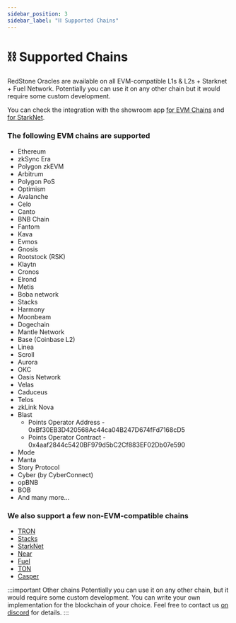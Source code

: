 ```yaml
---
sidebar_position: 3
sidebar_label: "⛓ Supported Chains"
---
```


# ⛓ Supported Chains

RedStone Oracles are available on all EVM-compatible L1s & L2s + Starknet + Fuel Network. Potentially you can use it on any other chain but it would require some custom development.

You can check the integration with the showroom app [for EVM Chains](https://showroom.redstone.finance/) and [for StarkNet](https://starknet-showroom.redstone.finance/).

### The following EVM chains are supported

- Ethereum
- zkSync Era
- Polygon zkEVM
- Arbitrum
- Polygon PoS
- Optimism
- Avalanche
- Celo
- Canto
- BNB Chain
- Fantom
- Kava
- Evmos
- Gnosis
- Rootstock (RSK)
- Klaytn
- Cronos
- Elrond
- Metis
- Boba network
- Stacks
- Harmony
- Moonbeam
- Dogechain
- Mantle Network
- Base (Coinbase L2)
- Linea
- Scroll
- Aurora
- OKC
- Oasis Network
- Velas
- Caduceus
- Telos
- zkLink Nova
- Blast
  * Points Operator Address - 0xBf30EB3D420568Ac44ca04B247D674fFd7168cD5
  * Points Operator Contract - 0x4aaf2844c5420BF979d5bC2Cf883EF02Db07e590
- Mode
- Manta
- Story Protocol
- Cyber (by CyberConnect)
- opBNB
- BOB
- And many more...

### We also support a few non-EVM-compatible chains

- [TRON](https://github.com/redstone-finance/redstone-tron-integration)
- [Stacks](https://stacks.org/redstone)
- [StarkNet](https://github.com/redstone-finance/redstone-oracles-monorepo/tree/main/packages/starknet-connector)
- [Near](https://github.com/redstone-finance/redstone-near-connectors)
- [Fuel](https://github.com/redstone-finance/redstone-oracles-monorepo/tree/main/packages/fuel-connector/README.md)
- [TON](https://github.com/redstone-finance/redstone-oracles-monorepo/tree/main/packages/ton-connector/README.md)
- [Casper](https://github.com/redstone-finance/redstone-oracles-monorepo/tree/main/packages/casper-connector/README.md)

:::important Other chains
Potentially you can use it on any other chain, but it would require some custom development.
You can write your own implementation for the blockchain of your choice. Feel free to contact us [on discord](https://redstone.finance/discord) for details.
:::


